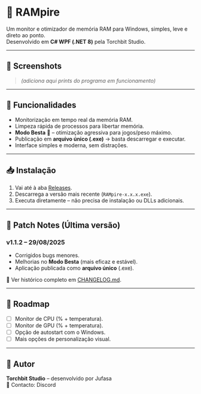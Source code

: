 # 🦇 RAMpire

Um monitor e otimizador de memória RAM para Windows, simples, leve e direto ao ponto.  
Desenvolvido em **C# WPF (.NET 8)** pela Torchbit Studio.

---

## 📸 Screenshots
> _(adiciona aqui prints do programa em funcionamento)_

---

## 🚀 Funcionalidades
- Monitorização em tempo real da memória RAM.
- Limpeza rápida de processos para libertar memória.
- **Modo Besta** 🦇 – otimização agressiva para jogos/peso máximo.
- Publicação em **arquivo único (.exe)** → basta descarregar e executar.
- Interface simples e moderna, sem distrações.

---

## 📥 Instalação
1. Vai até à aba [Releases](../../releases).
2. Descarrega a versão mais recente (`RAMpire-x.x.x.exe`).
3. Executa diretamente – não precisa de instalação ou DLLs adicionais.

---

## 📝 Patch Notes (Última versão)

### v1.1.2 – 29/08/2025
- Corrigidos bugs menores.
- Melhorias no **Modo Besta** (mais eficaz e estável).
- Aplicação publicada como **arquivo único** (.exe).

📌 Ver histórico completo em [CHANGELOG.md](CHANGELOG.md).

---

## 🔮 Roadmap
- [ ] Monitor de CPU (% + temperatura).
- [ ] Monitor de GPU (% + temperatura).
- [ ] Opção de autostart com o Windows.
- [ ] Mais opções de personalização visual.

---

## 👤 Autor
**Torchbit Studio** – desenvolvido por Jufasa  
📧 Contacto: Discord
